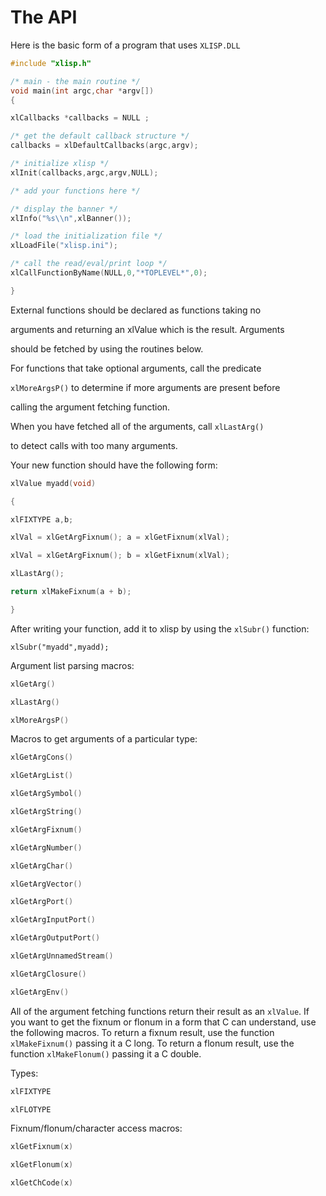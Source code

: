 # The API

Here is the basic form of a program that uses `XLISP.DLL`

```cpp
#include "xlisp.h"

/* main - the main routine */
void main(int argc,char *argv[])
{

xlCallbacks *callbacks = NULL ;

/* get the default callback structure */
callbacks = xlDefaultCallbacks(argc,argv);

/* initialize xlisp */
xlInit(callbacks,argc,argv,NULL);

/* add your functions here */

/* display the banner */
xlInfo("%s\\n",xlBanner());

/* load the initialization file */
xlLoadFile("xlisp.ini");

/* call the read/eval/print loop */
xlCallFunctionByName(NULL,0,"*TOPLEVEL*",0);

}
```
External functions should be declared as functions taking no

arguments and returning an xlValue which is the result. Arguments

should be fetched by using the routines below.

For functions that take optional arguments, call the predicate

`xlMoreArgsP()` to determine if more arguments are present before

calling the argument fetching function.

When you have fetched all of the arguments, call `xlLastArg()`

to detect calls with too many arguments.

Your new function should have the following form:
```cpp
xlValue myadd(void)

{

xlFIXTYPE a,b;

xlVal = xlGetArgFixnum(); a = xlGetFixnum(xlVal);

xlVal = xlGetArgFixnum(); b = xlGetFixnum(xlVal);

xlLastArg();

return xlMakeFixnum(a + b);

}
```
After writing your function, add it to xlisp by using the `xlSubr()` 
function:

`xlSubr("myadd",myadd);`

Argument list parsing macros:
```cpp
xlGetArg()

xlLastArg()

xlMoreArgsP()
```
Macros to get arguments of a particular type:
```cpp
xlGetArgCons()

xlGetArgList()

xlGetArgSymbol()

xlGetArgString()

xlGetArgFixnum()

xlGetArgNumber()

xlGetArgChar()

xlGetArgVector()

xlGetArgPort()

xlGetArgInputPort()

xlGetArgOutputPort()

xlGetArgUnnamedStream()

xlGetArgClosure()

xlGetArgEnv()
```
All of the argument fetching functions return their result as an
`xlValue`. If you want to get the fixnum or flonum in a form that C can understand, use the following macros. To return a fixnum result, use
the function `xlMakeFixnum()` passing it a C long. To return a flonum result, use the function `xlMakeFlonum()` passing it a C double.

Types:
```cpp
xlFIXTYPE

xlFLOTYPE
```
Fixnum/flonum/character access macros:
```cpp
xlGetFixnum(x)

xlGetFlonum(x)

xlGetChCode(x)
```